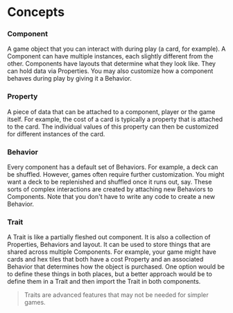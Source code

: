 # Concepts

### Component

A game object that you can interact with during play (a card, for example).
A Component can have multiple instances, each slightly different from the other.
Components have layouts that determine what they look like.
They can hold data via Properties. You may also customize how a component behaves
during play by giving it a Behavior.

### Property

A piece of data that can be attached to a component, player or the game itself.
For example, the cost of a card is typically a property that is attached to the card.
The individual values of this property can then be customized for different instances
of the card.

### Behavior

Every component has a default set of Behaviors. For example, a deck can be shuffled.
However, games often require further customization. You might want a deck to be replenished
and shuffled once it runs out, say. These sorts of complex interactions are created by attaching
new Behaviors to Components. Note that you don't have to write any code to create a new Behavior.

### Trait

A Trait is like a partially fleshed out component. It is also a collection of Properties, Behaviors
and layout. It can be used to store things that are shared across multiple Components.
For example, your game might have cards and hex tiles that both have a cost Property
and an associated Behavior that determines how the object is purchased. One option would
be to define these things in both places, but a better approach would be to define
them in a Trait and then import the Trait in both components.

> Traits are advanced features that may not be needed for simpler games.
